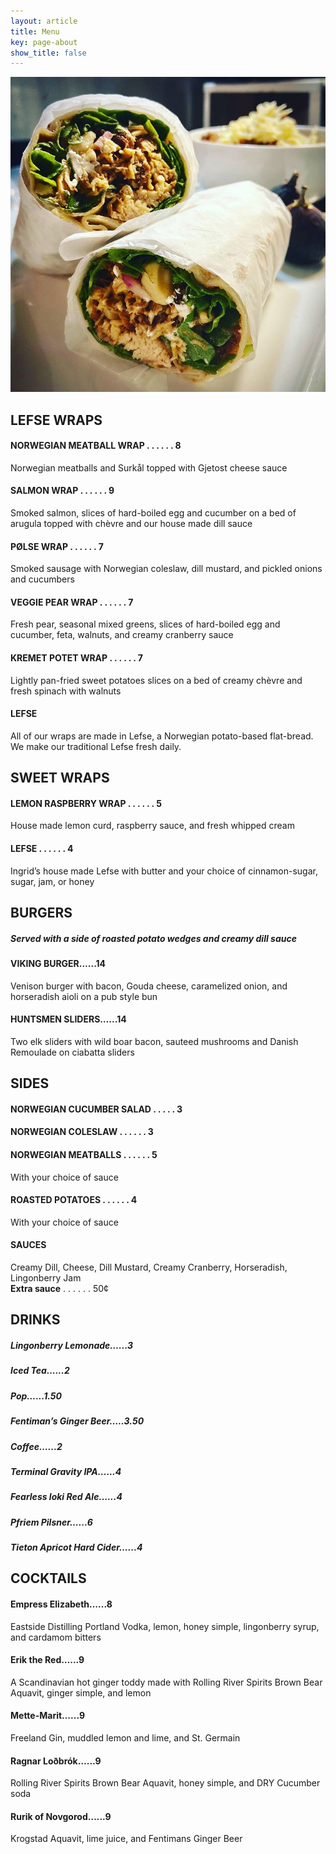 ```yaml
---
layout: article
title: Menu
key: page-about
show_title: false
---
```


![Wrap.png](/assets/images/cover-wrap.png)

## LEFSE WRAPS
#### NORWEGIAN MEATBALL WRAP . . . . . . 8
Norwegian meatballs and Surkål topped with Gjetost cheese sauce
#### SALMON WRAP . . . . . . 9
Smoked salmon, slices of hard-boiled egg and cucumber on a bed of arugula topped with chèvre and our house made dill sauce
#### PØLSE WRAP . . . . . . 7
Smoked sausage with Norwegian coleslaw, dill mustard, and pickled onions and cucumbers
#### VEGGIE PEAR WRAP . . . . . . 7
Fresh pear, seasonal mixed greens, slices of hard-boiled egg and cucumber, feta, walnuts, and creamy cranberry sauce
#### KREMET POTET WRAP . . . . . . 7
Lightly pan-fried sweet potatoes slices on a bed of creamy chèvre and fresh spinach with walnuts

<div class="card">
  <div class="card__content">
    <div class="card__header">
      <h4>LEFSE</h4>
    </div>
    <p>All of our wraps are made in Lefse, a Norwegian potato-based flat-bread.<br>
      We make our traditional Lefse fresh daily. </p>
  </div>
</div>

## SWEET WRAPS
#### LEMON RASPBERRY WRAP . . . . . . 5
House made lemon curd, raspberry sauce, and fresh whipped cream 
#### LEFSE . . . . . . 4
Ingrid’s house made Lefse with butter and your choice of
cinnamon-sugar, sugar, jam, or honey

## BURGERS

<div class="card">
  <div class="card__content">
    <h5> Served with a side of roasted potato wedges and creamy dill sauce </h5>
  </div>
</div>

#### VIKING BURGER…...14
Venison burger with bacon, Gouda cheese, caramelized onion,  and horseradish aioli on a pub style bun
#### HUNTSMEN SLIDERS…...14
Two elk sliders with wild boar bacon, sauteed mushrooms and Danish Remoulade on ciabatta sliders



## SIDES 
#### NORWEGIAN CUCUMBER SALAD . . . . . 3
#### NORWEGIAN COLESLAW . . . . . . 3
#### NORWEGIAN MEATBALLS . . . . . . 5
With your choice of sauce
#### ROASTED POTATOES . . . . . . 4
With your choice of sauce

<div class="card">
  <div class="card__content">
    <div class="card__header">
      <h4>SAUCES</h4>
    </div>
    <p>Creamy Dill, Cheese, Dill Mustard, Creamy Cranberry, Horseradish, Lingonberry Jam <br>
    <strong>Extra sauce</strong> . . . . . . 50¢</p>
  </div>
</div>

## DRINKS
##### Lingonberry Lemonade…...3 
##### Iced Tea…...2 
##### Pop…...1.50 
##### Fentiman’s Ginger Beer…..3.50
##### Coffee…...2 
##### Terminal Gravity IPA…...4 
##### Fearless loki Red Ale…...4
##### Pfriem Pilsner…...6
##### Tieton Apricot Hard Cider…...4

## COCKTAILS
#### Empress Elizabeth…...8
Eastside Distilling Portland Vodka, lemon, honey simple, lingonberry syrup, and cardamom bitters
#### Erik the Red…...9
A Scandinavian  hot ginger toddy  made with Rolling River Spirits Brown Bear Aquavit, ginger simple, and lemon
#### Mette-Marit…...9
Freeland Gin, muddled lemon and lime, and St. Germain
#### Ragnar Loðbrók…...9
Rolling River Spirits Brown Bear Aquavit, honey simple, and DRY Cucumber soda
#### Rurik of Novgorod…...9
Krogstad Aquavit, lime juice, and  Fentimans Ginger Beer